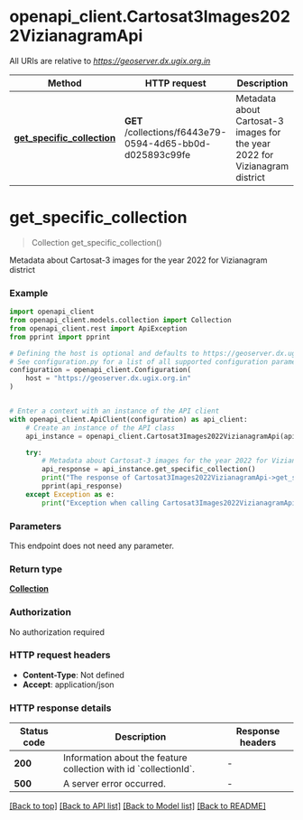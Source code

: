 # openapi_client.Cartosat3Images2022VizianagramApi

All URIs are relative to *https://geoserver.dx.ugix.org.in*

Method | HTTP request | Description
------------- | ------------- | -------------
[**get_specific_collection**](Cartosat3Images2022VizianagramApi.md#get_specific_collection) | **GET** /collections/f6443e79-0594-4d65-bb0d-d025893c99fe | Metadata about Cartosat-3 images for the year 2022 for Vizianagram district


# **get_specific_collection**
> Collection get_specific_collection()

Metadata about Cartosat-3 images for the year 2022 for Vizianagram district

### Example


```python
import openapi_client
from openapi_client.models.collection import Collection
from openapi_client.rest import ApiException
from pprint import pprint

# Defining the host is optional and defaults to https://geoserver.dx.ugix.org.in
# See configuration.py for a list of all supported configuration parameters.
configuration = openapi_client.Configuration(
    host = "https://geoserver.dx.ugix.org.in"
)


# Enter a context with an instance of the API client
with openapi_client.ApiClient(configuration) as api_client:
    # Create an instance of the API class
    api_instance = openapi_client.Cartosat3Images2022VizianagramApi(api_client)

    try:
        # Metadata about Cartosat-3 images for the year 2022 for Vizianagram district
        api_response = api_instance.get_specific_collection()
        print("The response of Cartosat3Images2022VizianagramApi->get_specific_collection:\n")
        pprint(api_response)
    except Exception as e:
        print("Exception when calling Cartosat3Images2022VizianagramApi->get_specific_collection: %s\n" % e)
```



### Parameters

This endpoint does not need any parameter.

### Return type

[**Collection**](Collection.md)

### Authorization

No authorization required

### HTTP request headers

 - **Content-Type**: Not defined
 - **Accept**: application/json

### HTTP response details

| Status code | Description | Response headers |
|-------------|-------------|------------------|
**200** | Information about the feature collection with id &#x60;collectionId&#x60;. |  -  |
**500** | A server error occurred. |  -  |

[[Back to top]](#) [[Back to API list]](../README.md#documentation-for-api-endpoints) [[Back to Model list]](../README.md#documentation-for-models) [[Back to README]](../README.md)


